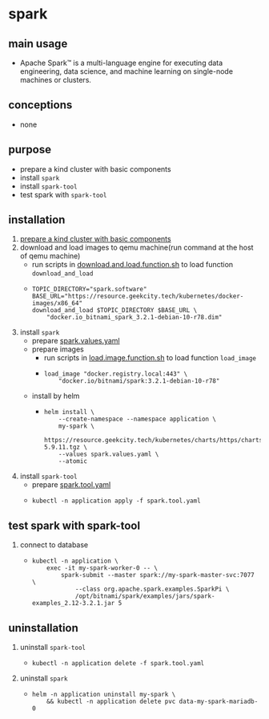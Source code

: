 # spark

## main usage

* Apache Spark™ is a multi-language engine for executing data engineering, data science, and machine learning on
  single-node machines or clusters.

## conceptions

* none

## purpose

* prepare a kind cluster with basic components
* install `spark`
* install `spark-tool`
* test spark with `spark-tool`

## installation

1. [prepare a kind cluster with basic components](../basic/kind.cluster.md)
2. download and load images to qemu machine(run command at the host of qemu machine)
    * run scripts
      in [download.and.load.function.sh](../resources/create.qemu.machine.for.kind/download.and.load.function.sh.md) to
      load function `download_and_load`
    * ```shell
      TOPIC_DIRECTORY="spark.software"
      BASE_URL="https://resource.geekcity.tech/kubernetes/docker-images/x86_64"
      download_and_load $TOPIC_DIRECTORY $BASE_URL \
          "docker.io_bitnami_spark_3.2.1-debian-10-r78.dim"
      ```
4. install `spark`
    * prepare [spark.values.yaml](resources/spark/spark.values.yaml.md)
    * prepare images
        + run scripts in [load.image.function.sh](../resources/load.image.function.sh.md) to load function `load_image`
        + ```shell
          load_image "docker.registry.local:443" \
              "docker.io/bitnami/spark:3.2.1-debian-10-r78"
          ```
    * install by helm
        + ```shell
          helm install \
              --create-namespace --namespace application \
              my-spark \
              https://resource.geekcity.tech/kubernetes/charts/https/charts.bitnami.com/bitnami/spark-5.9.11.tgz \
              --values spark.values.yaml \
              --atomic
          ```
5. install `spark-tool`
    * prepare [spark.tool.yaml](resources/spark/spark.tool.yaml.md)
    * ```shell
      kubectl -n application apply -f spark.tool.yaml
      ```

## test spark with spark-tool

1. connect to database
    * ```shell
      kubectl -n application \
          exec -it my-spark-worker-0 -- \
              spark-submit --master spark://my-spark-master-svc:7077 \
                  --class org.apache.spark.examples.SparkPi \
                  /opt/bitnami/spark/examples/jars/spark-examples_2.12-3.2.1.jar 5
      ```

## uninstallation

1. uninstall `spark-tool`
    * ```shell
      kubectl -n application delete -f spark.tool.yaml
      ```
2. uninstall `spark`
    * ```shell
      helm -n application uninstall my-spark \
          && kubectl -n application delete pvc data-my-spark-mariadb-0
      ```


